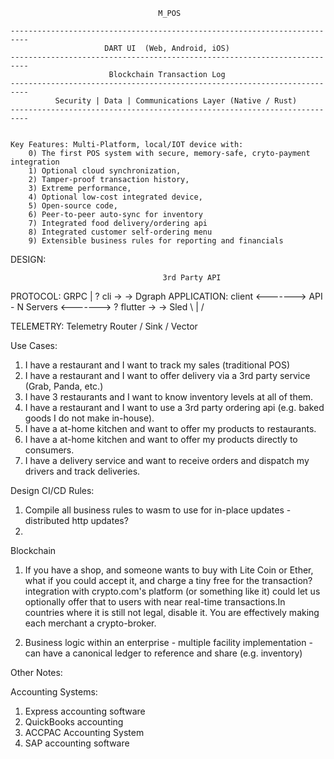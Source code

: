 

                                     M_POS

    --------------------------------------------------------------------------
                         DART UI  (Web, Android, iOS)
    -------------------------------------------------------------------------- 
                          Blockchain Transaction Log 
    --------------------------------------------------------------------------  
              Security | Data | Communications Layer (Native / Rust)
    --------------------------------------------------------------------------


    Key Features: Multi-Platform, local/IOT device with:
        0) The first POS system with secure, memory-safe, cryto-payment integration
        1) Optional cloud synchronization,
        2) Tamper-proof transaction history,
        3) Extreme performance,
        4) Optional low-cost integrated device,
        5) Open-source code,
        6) Peer-to-peer auto-sync for inventory 
        7) Integrated food delivery/ordering api
        8) Integrated customer self-ordering menu 
        9) Extensible business rules for reporting and financials


DESIGN:

                                      3rd Party API
        
PROTOCOL:                      GRPC         |       ?
              cli     ->                                                -> Dgraph
APPLICATION:          client  <-------> API - N Servers <-------> ?
              flutter ->                                                -> Sled 
                        \                   |                   /

TELEMETRY:                  Telemetry Router / Sink / Vector





Use Cases:

1) I have a restaurant and I want to track my sales (traditional POS)
2) I have a restaurant and I want to offer delivery via a 3rd party service (Grab, Panda, etc.) 
3) I have 3 restaurants and I want to know inventory levels at all of them. 
4) I have a restaurant and I want to use a 3rd party ordering api (e.g. baked goods I do not make in-house). 
5) I have a at-home kitchen and want to offer my products to restaurants.
6) I have a at-home kitchen and want to offer my products directly to consumers.
7) I have a delivery service and want to receive orders and dispatch my drivers and track deliveries. 

Design CI/CD Rules:

1) Compile all business rules to wasm to use for in-place updates - distributed http updates?
2)   


Blockchain

1) If you have a shop, and someone wants to buy with Lite Coin or Ether, what if you could accept it, and charge a tiny free for the transaction?integration with crypto.com's platform (or something like it) could let us optionally offer that to users with near real-time transactions.In countries where it is still not legal, disable it. You are effectively making each merchant a crypto-broker.

2) Business logic within an enterprise - multiple facility implementation - can have a canonical ledger to reference and share (e.g. inventory)



Other Notes:

Accounting Systems:
1) Express accounting software 
2) QuickBooks accounting 
3) ACCPAC Accounting System 
4) SAP accounting software 
